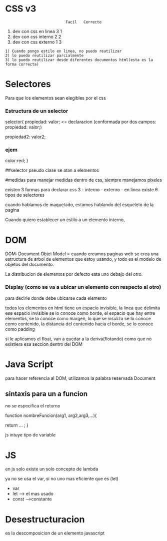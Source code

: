 
# CSS v3
                               Facil   Cerrecto
   1) dev con css en linea       3         1
   2) dev con css interno        2         2
   3) dev con css externo        1         3

    1) Cuando pongo estilo en linea, no puedo reutilizar
    2) lo puedo reutilizar parcialmente
    3) lo puedo reutilizar desde diferentes documentos html(esta es la forma correcta)

# Selectores
Para que los elementos sean elegibles por el css

### Estructura de un selector
selector{
   propiedad: valor;          <= declaracion (conformada por dos campos: propiedad: valor;)
  
  propiedad2: valor2;

  ### ejem
  color:red;
}

##selector pseudo clase
se atan a elementos
  

  #medidas
  para manejar medidas dentro de css, siempre manejamos pixeles

  existen 3 formas para declarar css 3
      - interno
      - externo
      - en linea
  existe 6 tipos de selectores

cuando hablamos de maquetado, estamos hablando del esqueleto de la pagina

Cuando quiero establecer un estilo a un elemento interno,

# DOM
DOM: Document Objet Model = cuando creamos paginas web se crea una estructura de arbol de elementos que estoy usando, y todo es el modelo de objetos del documento.

La distribucion de elementos por defecto esta uno debajo del otro.
### Display (como se va a ubicar un elemento con respecto al otro)
para decirle donde debe ubicarse cada elemento


todos los elementos en html tiene un espacio invisible, la linea que delimita ese espacio invisible se lo conoce como borde, el espacio que hay entre elementos, se lo conoce como margen, lo que se visuliza se lo conoce como contenido, la distancia del contenido hacia el borde, se lo conoce como padding


si le aplicamos el float, van a quedar a la deriva(flotando) como que no existiera esa seccion dentro del DOM

# Java Script
para hacer referencia al DOM, utilizamos la palabra reservada Document

## sintaxis para un a funcion
no se especifica el retorno

function nombreFuncion(arg1, arg2,arg3,...){

  return ...  ;
}

js intuye tipo de variable


# JS
en js solo existe un solo concepto de lambda


ya no se usa el var, si no uno mas eficiente que es (let)
- var
- let --> el mas usado
- const -->constante

# Desestructuracion
es la descomposicion de un elemento javascript
